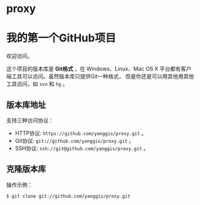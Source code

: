 proxy
=====
# 我的第一个GitHub项目


欢迎访问。

这个项目的版本库是 **Git格式** ，在 Windows、Linux、Mac OS X
平台都有客户端工具可以访问。虽然版本库只提供Git一种格式，
但是你还是可以用其他用其他工具访问，如 ``svn`` 和 ``hg`` 。

## 版本库地址

支持三种访问协议：

* HTTP协议: `https://github.com/yanggis/proxy.git` 。
* Git协议: `git://github.com/yanggis/proxy.git` 。
* SSH协议: `ssh://git@github.com/yanggis/proxy.git` 。

## 克隆版本库

操作示例：

    $ git clone git://github.com/yanggis/proxy.git
